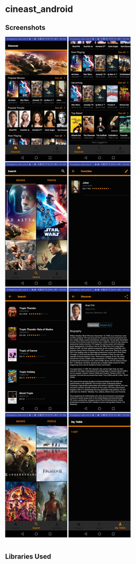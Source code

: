 # cineast_android



## Screenshots

<img src="screenshots/Screenshot_20200101-014642.jpg" width="200"> <img src="screenshots/Screenshot_20200101-014651.jpg" width="200"> <img src="screenshots/Screenshot_20200101-014702.jpg" width="200"> <img src="screenshots/Screenshot_20200101-014924.jpg" width="200"> <img src="screenshots/Screenshot_20200101-015015.jpg" width="200">  <img src="screenshots/Screenshot_20200101-015050.jpg" width="200"> <img src="screenshots/Screenshot_20200101-014722.jpg" width="200"> <img src="screenshots/Screenshot_20200101-014737.jpg" width="200"> <img scr="screenshots/Screenshot_20200101-014737.jpg"  width="200">















## Libraries Used
